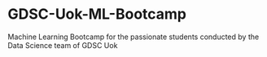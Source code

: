 # GDSC-Uok-ML-Bootcamp
Machine Learning Bootcamp for the passionate students conducted by the Data Science team of GDSC Uok 
